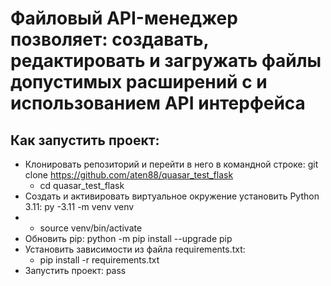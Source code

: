 # Файловый API-менеджер позволяет: создавать, редактировать и загружать файлы допустимых расширений с и использованием API интерфейса
## Как запустить проект:
  - Клонировать репозиторий и перейти в него в командной строке: git clone https://github.com/aten88/quasar_test_flask
      - cd quasar_test_flask
  - Cоздать и активировать виртуальное окружение установить Python 3.11: py -3.11 -m venv venv
  -   - source venv/bin/activate
  - Обновить pip: python -m pip install --upgrade pip
  - Установить зависимости из файла requirements.txt:
    - pip install -r requirements.txt
  - Запустить проект:
    pass
